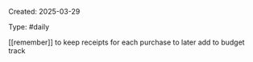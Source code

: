 Created: 2025-03-29

Type: #daily

[[remember]] to keep receipts for each purchase to later add to budget track